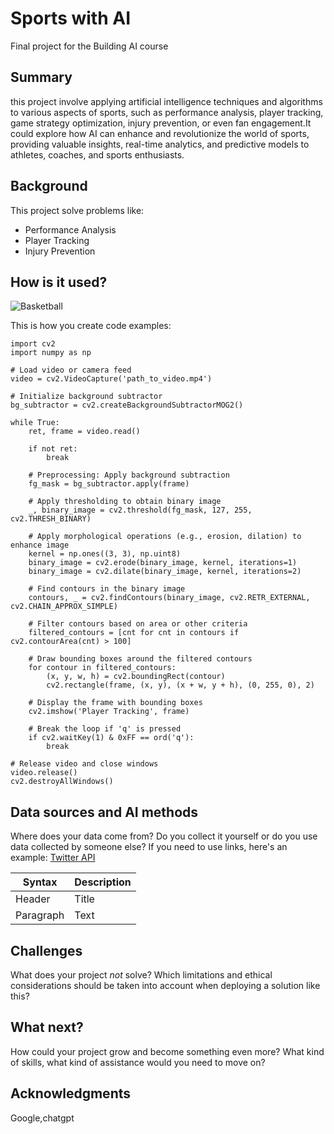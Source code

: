 # Sports with AI

Final project for the Building AI course

## Summary

this project involve applying artificial intelligence techniques and algorithms to various aspects of sports, such as performance analysis, player tracking, game strategy optimization, injury prevention, or even fan engagement.It could explore how AI can enhance and revolutionize the world of sports, providing valuable insights, real-time analytics, and predictive models to athletes, coaches, and sports enthusiasts. 


## Background

This project solve problems like:
* Performance Analysis
* Player Tracking
* Injury Prevention


## How is it used?

![Basketball](https://startalkmedia.com/wp-content/uploads/2020/08/SecondSpectrum_Image-1400x744.png)


This is how you create code examples:
```
import cv2
import numpy as np

# Load video or camera feed
video = cv2.VideoCapture('path_to_video.mp4')

# Initialize background subtractor
bg_subtractor = cv2.createBackgroundSubtractorMOG2()

while True:
    ret, frame = video.read()

    if not ret:
        break

    # Preprocessing: Apply background subtraction
    fg_mask = bg_subtractor.apply(frame)

    # Apply thresholding to obtain binary image
    _, binary_image = cv2.threshold(fg_mask, 127, 255, cv2.THRESH_BINARY)

    # Apply morphological operations (e.g., erosion, dilation) to enhance image
    kernel = np.ones((3, 3), np.uint8)
    binary_image = cv2.erode(binary_image, kernel, iterations=1)
    binary_image = cv2.dilate(binary_image, kernel, iterations=2)

    # Find contours in the binary image
    contours, _ = cv2.findContours(binary_image, cv2.RETR_EXTERNAL, cv2.CHAIN_APPROX_SIMPLE)

    # Filter contours based on area or other criteria
    filtered_contours = [cnt for cnt in contours if cv2.contourArea(cnt) > 100]

    # Draw bounding boxes around the filtered contours
    for contour in filtered_contours:
        (x, y, w, h) = cv2.boundingRect(contour)
        cv2.rectangle(frame, (x, y), (x + w, y + h), (0, 255, 0), 2)

    # Display the frame with bounding boxes
    cv2.imshow('Player Tracking', frame)

    # Break the loop if 'q' is pressed
    if cv2.waitKey(1) & 0xFF == ord('q'):
        break

# Release video and close windows
video.release()
cv2.destroyAllWindows()

```


## Data sources and AI methods
Where does your data come from? Do you collect it yourself or do you use data collected by someone else?
If you need to use links, here's an example:
[Twitter API](https://developer.twitter.com/en/docs)

| Syntax      | Description |
| ----------- | ----------- |
| Header      | Title       |
| Paragraph   | Text        |

## Challenges

What does your project _not_ solve? Which limitations and ethical considerations should be taken into account when deploying a solution like this?

## What next?

How could your project grow and become something even more? What kind of skills, what kind of assistance would you  need to move on? 


## Acknowledgments

Google,chatgpt

